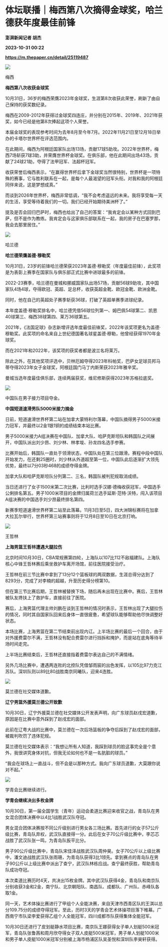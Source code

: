 # 体坛联播｜梅西第八次摘得金球奖，哈兰德获年度最佳前锋
**澎湃新闻记者 胡杰**

**2023-10-31 00:22**

**https://m.thepaper.cn/detail/25119487**

![](https://imagecloud.thepaper.cn/thepaper/image/276/331/894.jpg)

梅西

**梅西第八次收获金球奖**

10月31日，36岁的梅西荣膺2023年金球奖，生涯第8次收获此荣誉，刷新了由自己保持的获奖数纪录。

梅西在2009-2012年获得过金球奖四连庄，并分别在2015年、2019年、2021年获奖，如今已经是他第8次捧起这项个人荣誉。

本届金球奖的表现参考时间为去年8月至今年7月。2022年11月21日至12月18日举办的卡塔尔世界杯在评选范围内。

在此期间，梅西为阿根廷国家队出场13场，贡献17球5助攻。2022年世界杯，梅西7场斩获7球3助，并荣膺世界杯金球奖。在俱乐部，他在此期间出场43场，贡献了24球21助，夺得了法甲冠军、法超杯冠军。

收获荣誉后梅西表示，“在赢得世界杯后拿下金球奖当然很特别，世界杯是一项特殊的赛事，它与胜利联系在一起，是每个人最渴望的冠军头衔。对我和我的阿根廷同伴来说，这是梦想成真。”

而谈到2026年世界杯，梅西非常低调，“我不会考虑遥远的未来。我将享受每一天的生活，享受等待着我们的一切。我们已经开始期待美洲杯了。”

提及是否会回归巴萨时，梅西也给出了自己的答案：“我肯定会以某种方式回到巴萨，但不是作为教练。我肯定会与这家俱乐部联系在一起，我的房子在巴塞罗那，我会去那里居住。”

![](https://imagecloud.thepaper.cn/thepaper/image/276/331/888.jpg)

哈兰德

**哈兰德荣膺盖德·穆勒奖**

10月31日，23岁的前锋哈兰德荣获2023年盖德·穆勒奖（年度最佳前锋），此奖项是为表彰上赛季在国家队与俱乐部正式比赛中进球最多的前锋。

2022-23赛季，哈兰德在曼城和挪威国家队出场57场，贡献56球9助攻，其中国家队4场4球，夺得欧冠、英超、足总杯，收获英超金靴、欧冠金靴、欧洲金靴。

同时，他在自己的英超处子赛季斩获36球，打破了英超单赛季进球纪录。

本年度盖德·穆勒奖排名中，哈兰德凭借56球位列第一、姆巴佩54球第二、凯恩40球第三、梅西38球第四、莱万36球第五。

2021年，《法国足球》杂志新增评选年度最佳前锋奖，2022年该奖项更名为盖德·穆勒奖。此奖项的命名来自上世纪德国著名球星盖德·穆勒，他曾经获得1970年金球奖。

而在2021年和2022年，该奖项的获奖者都是波兰名将莱万。

除此之外，在其他奖项评选中，贝林厄姆夺得2023年科帕奖，巴萨女足球员邦马蒂夺得2023年女子金球奖，阿根廷国门马丁内斯荣获2023年雅辛奖。

曼城当选年度最佳俱乐部，连续两届获奖，维尼修斯获得2023年苏格拉底奖。

![](https://imagecloud.thepaper.cn/thepaper/image/276/331/882.jpg)

中国队在男子接力项目夺金。

**中国短道速滑男队5000米接力摘金**

日前，短道速滑世界杯第二站在加拿大蒙特利尔落幕，中国队摘得男子5000米接力冠军，并最终以2金1银1铜的成绩结束本站比赛。

男子5000米接力A组决赛在中国队、加拿大队、哈萨克斯坦队和韩国队之间展开，中国队派出刘少昂、刘少林、林孝埈、孙龙四名选手参赛。

比赛开始后，韩国队一直处于领滑状态，中国队处在第三位跟滑。赛程中段中国队开始发力，在还剩25圈时，刘少林从外道超至第一位，中国队此后逐渐扩大领先优势，最终以7分03秒468的成绩夺得金牌。

加拿大队和哈萨克斯坦队分列第二、三名，韩国队被判犯规取消成绩。

当日还进行了女子1500米第二次比赛，比利时选手汉娜·德梅收获冠军，中国选手公俐排名第五。男子1000米项目的金牌归属荷兰选手延斯·范特·沃特，闯入该项目A组决赛的中国选手刘少昂最终排名第四。

新赛季短道速滑世界杯第二站至此落幕。11月3日至5日，四大洲锦标赛将在加拿大拉瓦尔举行，世界杯第三站赛事则将于12月8日至10日在北京打响。

![](https://imagecloud.thepaper.cn/thepaper/image/276/331/881.jpg)

王哲林

**上海男篮王哲林遭遇大腿拉伤**

北京时间10月30日，CBA常规赛第四轮，上海队以107比112不敌福建队。上海队核心中锋王哲林赛后乘坐救护车离开场馆，前往医院接受治疗。

王哲林在前三节比赛中拿到了13分12个篮板球的两双数据，生涯总得分达到了8293分，完成了对李楠的超越，升至历史得分榜第10。

但在第三节比赛后期，王哲林被替换下场，随后再未出现在比赛中。赛后，王哲林被队友搀扶上了救护车，直接前往了医院。

赛后，上海男篮代理主帅刘鹏在谈到王哲林的情况时表示，王哲林出现了大腿拉伤的情况，同时其自国家队回来后身体一直很疲惫，希望球队能够帮助他尽快调整好状态。

本场比赛，上海男篮在第二节结束前出现内讧。上半场比赛的最后一个回合，由于对外援费雷尔不满，王哲林没有配合费雷尔进行挡拆和掩护，而是站在底角等待半场时间走完。

上半场比赛结束后，王哲林还直接指着费雷尔表达自己的不满情绪。

另外几场比赛中，遭遇两连败的北控队凭借邹雨宸的出色发挥，以105比97力克江苏队。深圳队则以89比80战胜南京同曦队，迎来4连胜。

![](https://imagecloud.thepaper.cn/thepaper/image/276/331/895.png)

莫兰德在社交媒体道歉。

**辽宁男篮外援莫兰德公开致歉**

10月30日，辽宁外援莫兰德在社交媒体公开发表声明，向广东球员赵戌宏道歉，原因是在比赛中意外踩到了赵戌宏的面部。

此前在辽粤大战的比赛中，莫兰德在一次后场篮板的争夺后踩到了赵戌宏的面部，被裁判吹罚了违体犯规。

莫兰德在社交媒体表示：“我想让所有人知道，我踩到球员的脸这事完全是个意外，我很讲究身体对抗，但我无论如何也不是一名肮脏的球员。”

“我会在球场上一直战斗，但不会是以那种方式。我向广东球员道歉，大莫跟你说对不起。”

![](https://imagecloud.thepaper.cn/thepaper/image/276/331/880.jpg)

学青会比赛继续进行。

**学青会继续决出多枚金牌**

10月30日，第一届全国学生（青年）运动会柔道比赛迎来收官之战，青岛队在男女混合团体决赛中以4比1战胜武汉队夺冠。

男女混合团体决赛按不同公斤级别进行男女各三场比赛。首先进行的女子57公斤级比赛，青岛队弃权，武汉队直接得一分。此后在女子70公斤级比赛中，李芯芯战胜了武汉队张一鸣，为青岛队扳平比分。

男子90公斤级比赛中，青岛队宋佳泽战胜武汉队周仲昊。女子70公斤以上级比赛中，潘文迪战胜武汉队张雨珊，为青岛队获得3比1领先。拿到赛点的青岛队在男子90公斤以上级比赛中派出了查宁，武汉队林栋应战。查宁最终获胜，帮助青岛队成功夺冠。

本次柔道比赛历时4天，共决出15枚金牌。其中武汉队获得4金，青岛队和南京队分别收获3金和2金，南宁队、北京朝阳队、南昌队、成都队、广州队、赤峰队各取1金。

同一天，艺术体操比赛进行了甲组个人全能决赛，来自天津市西青区队的王淇以总分109.75分的成绩夺得冠军。至此，历时3天的学青会艺术体操项目落下帷幕。广西南宁市队梁李爱获得乙组个人全能冠军，四川成都市队获得集体全能冠军。

10月30日还进行了皮划艇静水项目比赛，南京队王娜获得女子单人划艇500米冠军，青岛队张鲁茜和周月欣夺得女子双人皮艇500米冠军，男子单人划艇1000米和男子单人皮艇1000米冠军分别被上海市杨浦区队吴圣悦和深圳队李昊轩获得。